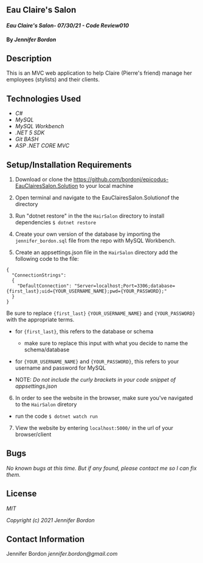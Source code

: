 ## Eau Claire's Salon

#### _Eau Claire's Salon- 07/30/21 - Code Review010_

#### By _**Jennifer Bordon**_
## Description
This is an MVC web application to help Claire (Pierre's friend) manage her employees (stylists) and their clients.

## Technologies Used

* _C#_
* _MySQL_
* _MySQL Workbench_
* _.NET 5 SDK_
* _Git BASH_
* _ASP .NET CORE MVC_

## Setup/Installation Requirements

1. Download or clone the https://github.com/bordonj/epicodus-EauClairesSalon.Solution to your local machine

2. Open terminal and navigate to the EauClairesSalon.Solutionof the directory

3. Run "dotnet restore" in the the `HairSalon` directory to install dependencies
`$ dotnet restore`

4. Create your own version of the database by importing the `jennifer_bordon.sql` file from the repo with MySQL Workbench.

5. Create an appsettings.json file in the `HairSalon` directory add the following code to the file:
```
{
  "ConnectionStrings":
  {
    "DefaultConnection": "Server=localhost;Port=3306;database={first_last};uid={YOUR_USERNAME_NAME};pwd={YOUR_PASSWORD};"
  }
}
```
Be sure to replace `{first_last}` `{YOUR_USERNAME_NAME}` and `{YOUR_PASSWORD}` with the appropriate terms.
- for `{first_last}`, this refers to the database or schema
  - make sure to replace this input with what you decide to name the schema/database
- for `{YOUR_USERNAME_NAME}` and `{YOUR_PASSWORD}`, this refers to your username and password for MySQL

- NOTE: _Do not include the curly brackets in your code snippet of appsettings.json_

6. In order to see the website in the browser, make sure you've navigated to the `HairSalon` diretory
  - run the code `$ dotnet watch run`
7. View the website by entering `localhost:5000/` in the url of your browser/client 

## Bugs

_No known bugs at this time. But if any found, please contact me so I can fix them._

## License

_MIT_

_Copyright (c) 2021 Jennifer Bordon_


## Contact Information

Jennifer Bordon _jennifer.bordon@gmail.com_
